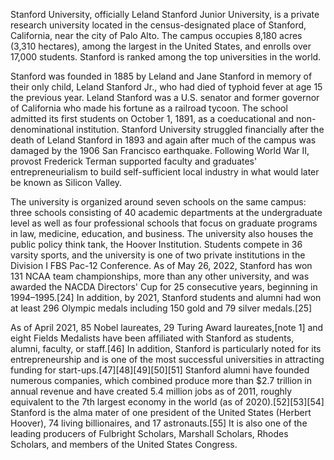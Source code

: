 Stanford University, officially Leland Stanford Junior University, is a private research university located in the census-designated place of Stanford, California, near the city of Palo Alto. The campus occupies 8,180 acres (3,310 hectares), among the largest in the United States, and enrolls over 17,000 students. Stanford is ranked among the top universities in the world.Stanford was founded in 1885 by Leland and Jane Stanford in memory of their only child, Leland Stanford Jr., who had died of typhoid fever at age 15 the previous year. Leland Stanford was a U.S. senator and former governor of California who made his fortune as a railroad tycoon. The school admitted its first students on October 1, 1891, as a coeducational and non-denominational institution. Stanford University struggled financially after the death of Leland Stanford in 1893 and again after much of the campus was damaged by the 1906 San Francisco earthquake. Following World War II, provost Frederick Terman supported faculty and graduates' entrepreneurialism to build self-sufficient local industry in what would later be known as Silicon Valley.The university is organized around seven schools on the same campus: three schools consisting of 40 academic departments at the undergraduate level as well as four professional schools that focus on graduate programs in law, medicine, education, and business. The university also houses the public policy think tank, the Hoover Institution. Students compete in 36 varsity sports, and the university is one of two private institutions in the Division I FBS Pac-12 Conference. As of May 26, 2022, Stanford has won 131 NCAA team championships, more than any other university, and was awarded the NACDA Directors' Cup for 25 consecutive years, beginning in 1994–1995.[24] In addition, by 2021, Stanford students and alumni had won at least 296 Olympic medals including 150 gold and 79 silver medals.[25]As of April 2021, 85 Nobel laureates, 29 Turing Award laureates,[note 1] and eight Fields Medalists have been affiliated with Stanford as students, alumni, faculty, or staff.[46] In addition, Stanford is particularly noted for its entrepreneurship and is one of the most successful universities in attracting funding for start-ups.[47][48][49][50][51] Stanford alumni have founded numerous companies, which combined produce more than $2.7 trillion in annual revenue and have created 5.4 million jobs as of 2011, roughly equivalent to the 7th largest economy in the world (as of 2020).[52][53][54] Stanford is the alma mater of one president of the United States (Herbert Hoover), 74 living billionaires, and 17 astronauts.[55] It is also one of the leading producers of Fulbright Scholars, Marshall Scholars, Rhodes Scholars, and members of the United States Congress.